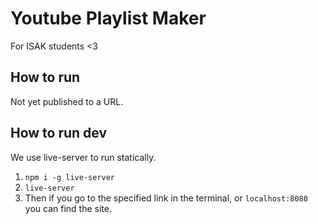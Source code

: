 # Youtube Playlist Maker
For ISAK students <3

## How to run
Not yet published to a URL.

## How to run dev
We use live-server to run statically.
1. `npm i -g live-server`
2. `live-server`
3. Then if you go to the specified link in the terminal, or `localhost:8080` you can find the site.